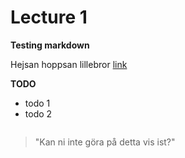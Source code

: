 # Lecture 1

__Testing markdown__

Hejsan hoppsan lillebror [link](eliq.io)  

__TODO__
- todo 1
- todo 2

```haskell

```

> "Kan ni inte göra på detta vis ist?"

